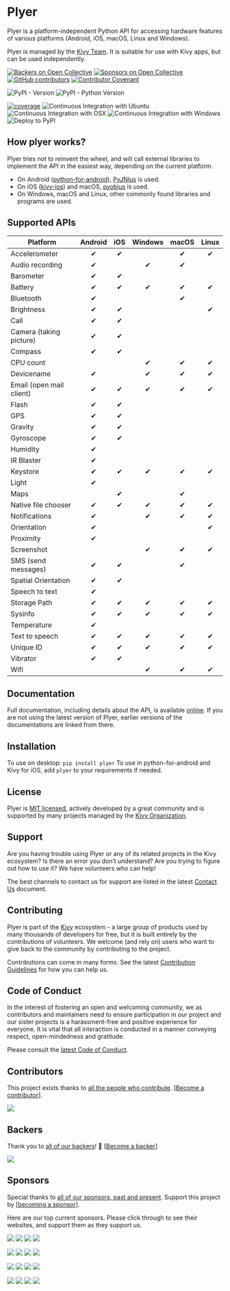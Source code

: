 # Plyer

Plyer is a platform-independent Python API for accessing hardware features
of various platforms (Android, iOS, macOS, Linux and Windows).

Plyer is managed by the [Kivy Team](https://kivy.org/about.html). It is suitable for
use with Kivy apps, but can be used independently.

[![Backers on Open Collective](https://opencollective.com/kivy/backers/badge.svg)](#backers)
[![Sponsors on Open Collective](https://opencollective.com/kivy/sponsors/badge.svg)](#sponsors)
[![GitHub contributors](https://img.shields.io/github/contributors-anon/kivy/plyer)](https://github.com/kivy/plyer/graphs/contributors)
[![Contributor Covenant](https://img.shields.io/badge/Contributor%20Covenant-2.1-4baaaa.svg)](code_of_conduct.md)

![PyPI - Version](https://img.shields.io/pypi/v/plyer)
![PyPI - Python Version](https://img.shields.io/pypi/pyversions/plyer)

[![coverage](https://coveralls.io/repos/kivy/plyer/badge.svg?branch=master)](https://coveralls.io/r/kivy/plyer?branch=master)
![Continuous Integration with Ubuntu](https://github.com/kivy/plyer/workflows/Continuous%20Integration%20with%20Ubuntu/badge.svg)
![Continuous Integration with OSX](https://github.com/kivy/plyer/workflows/Continuous%20Integration%20with%20OSX/badge.svg)
![Continuous Integration with Windows](https://github.com/kivy/plyer/workflows/Continuous%20Integration%20with%20Windows/badge.svg)
![Deploy to PyPI](https://github.com/kivy/plyer/workflows/Deploy%20to%20PyPI/badge.svg)

## How plyer works?

Plyer tries not to reinvent the wheel, and will call external libraries to
implement the API in the easiest way, depending on the current platform.

- On Android ([python-for-android](https://python-for-android.readthedocs.io/)), [PyJNIus](https://pypi.org/project/pyjnius/) is used.
- On iOS ([kivy-ios](https://pypi.org/project/kivy-ios/)) and macOS,
  [pyobjus](https://pypi.org/project/pyobjus/) is used.
- On Windows, macOS and Linux, other commonly found libraries and programs
  are used.

## Supported APIs

| Platform                 | Android | iOS | Windows | macOS | Linux |
| ------------------------ | :-----: | :-: | :-----: | :---: | :---: |
| Accelerometer            |   ✔    | ✔  |         |  ✔   |  ✔   |
| Audio recording          |   ✔    |     |   ✔    |  ✔   |       |
| Barometer                |   ✔    | ✔  |         |       |       |
| Battery                  |   ✔    | ✔  |   ✔    |  ✔   |  ✔   |
| Bluetooth                |   ✔    |     |         |  ✔   |       |
| Brightness               |   ✔    | ✔  |         |       |  ✔   |
| Call                     |   ✔    | ✔  |         |       |       |
| Camera (taking picture)  |   ✔    | ✔  |         |       |       |
| Compass                  |   ✔    | ✔  |         |       |       |
| CPU count                |         |     |   ✔    |  ✔   |  ✔   |
| Devicename               |   ✔    |     |   ✔    |  ✔   |  ✔   |
| Email (open mail client) |   ✔    | ✔  |   ✔    |  ✔   |  ✔   |
| Flash                    |   ✔    | ✔  |         |       |       |
| GPS                      |   ✔    | ✔  |         |       |       |
| Gravity                  |   ✔    | ✔  |         |       |       |
| Gyroscope                |   ✔    | ✔  |         |       |       |
| Humidity                 |   ✔    |     |         |       |       |
| IR Blaster               |   ✔    |     |         |       |       |
| Keystore                 |   ✔    | ✔  |   ✔    |  ✔   |  ✔   |
| Light                    |   ✔    |     |         |       |       |
| Maps                     |         | ✔  |         |  ✔   |       |
| Native file chooser      |   ✔    | ✔  |   ✔    |  ✔   |  ✔   |
| Notifications            |   ✔    |     |   ✔    |  ✔   |  ✔   |
| Orientation              |   ✔    |     |         |       |  ✔   |
| Proximity                |   ✔    |     |         |       |       |
| Screenshot               |         |     |   ✔    |  ✔   |  ✔   |
| SMS (send messages)      |   ✔    | ✔  |         |  ✔   |       |
| Spatial Orientation      |   ✔    | ✔  |         |       |       |
| Speech to text           |   ✔    |     |         |       |       |
| Storage Path             |   ✔    | ✔  |   ✔    |  ✔   |  ✔   |
| Sysinfo                  |   ✔    | ✔  |   ✔    |  ✔   |  ✔   |
| Temperature              |   ✔    |     |         |       |       |
| Text to speech           |   ✔    | ✔  |   ✔    |  ✔   |  ✔   |
| Unique ID                |   ✔    | ✔  |   ✔    |  ✔   |  ✔   |
| Vibrator                 |   ✔    | ✔  |         |       |       |
| Wifi                     |         |     |   ✔    |  ✔   |  ✔   |

## Documentation

Full documentation, including details about the API, is available
[online](https://plyer.readthedocs.io/en/latest/). If you are not using the
latest version of Plyer, earlier versions of the documentations are linked
from there.

## Installation

To use on desktop: `pip install plyer`
To use in python-for-android and Kivy for iOS, add `plyer` to your requirements
if needed.

## License

Plyer is [MIT licensed](LICENSE), actively developed by a great
community and is supported by many projects managed by the
[Kivy Organization](https://www.kivy.org/about.html).

## Support

Are you having trouble using Plyer or any of its related projects in the Kivy
ecosystem?
Is there an error you don’t understand? Are you trying to figure out how to use
it? We have volunteers who can help!

The best channels to contact us for support are listed in the latest
[Contact Us](https://github.com/kivy/plyer/blob/master/CONTACT.md) document.

## Contributing

Plyer is part of the [Kivy](https://kivy.org) ecosystem - a large group of
products used by many thousands of developers for free, but it
is built entirely by the contributions of volunteers. We welcome (and rely on)
users who want to give back to the community by contributing to the project.

Contributions can come in many forms. See the latest
[Contribution Guidelines](https://github.com/kivy/plyer/blob/master/CONTRIBUTING.md)
for how you can help us.

## Code of Conduct

In the interest of fostering an open and welcoming community, we as
contributors and maintainers need to ensure participation in our project and
our sister projects is a harassment-free and positive experience for everyone.
It is vital that all interaction is conducted in a manner conveying respect,
open-mindedness and gratitude.

Please consult the [latest Code of Conduct](https://github.com/kivy/plyer/blob/master/CODE_OF_CONDUCT.md).

## Contributors

This project exists thanks to
[all the people who contribute](https://github.com/kivy/plyer/graphs/contributors).
[[Become a contributor](CONTRIBUTING.md)].

<img src="https://contrib.nn.ci/api?repo=kivy/plyer&pages=5&no_bot=true&radius=22&cols=18">

## Backers

Thank you to [all of our backers](https://opencollective.com/kivy)!
🙏 [[Become a backer](https://opencollective.com/kivy#backer)]

<img src="https://opencollective.com/kivy/backers.svg?width=890&avatarHeight=44&button=false">

## Sponsors

Special thanks to
[all of our sponsors, past and present](https://opencollective.com/kivy).
Support this project by
[[becoming a sponsor](https://opencollective.com/kivy#sponsor)].

Here are our top current sponsors. Please click through to see their websites,
and support them as they support us.

<!--- See https://github.com/orgs/kivy/discussions/15 for explanation of this code. -->

<a href="https://opencollective.com/kivy/sponsor/0/website" target="_blank"><img src="https://opencollective.com/kivy/sponsor/0/avatar.svg"></a>
<a href="https://opencollective.com/kivy/sponsor/1/website" target="_blank"><img src="https://opencollective.com/kivy/sponsor/1/avatar.svg"></a>
<a href="https://opencollective.com/kivy/sponsor/2/website" target="_blank"><img src="https://opencollective.com/kivy/sponsor/2/avatar.svg"></a>
<a href="https://opencollective.com/kivy/sponsor/3/website" target="_blank"><img src="https://opencollective.com/kivy/sponsor/3/avatar.svg"></a>

<a href="https://opencollective.com/kivy/sponsor/4/website" target="_blank"><img src="https://opencollective.com/kivy/sponsor/4/avatar.svg"></a>
<a href="https://opencollective.com/kivy/sponsor/5/website" target="_blank"><img src="https://opencollective.com/kivy/sponsor/5/avatar.svg"></a>
<a href="https://opencollective.com/kivy/sponsor/6/website" target="_blank"><img src="https://opencollective.com/kivy/sponsor/6/avatar.svg"></a>
<a href="https://opencollective.com/kivy/sponsor/7/website" target="_blank"><img src="https://opencollective.com/kivy/sponsor/7/avatar.svg"></a>

<a href="https://opencollective.com/kivy/sponsor/8/website" target="_blank"><img src="https://opencollective.com/kivy/sponsor/8/avatar.svg"></a>
<a href="https://opencollective.com/kivy/sponsor/9/website" target="_blank"><img src="https://opencollective.com/kivy/sponsor/9/avatar.svg"></a>
<a href="https://opencollective.com/kivy/sponsor/10/website" target="_blank"><img src="https://opencollective.com/kivy/sponsor/10/avatar.svg"></a>
<a href="https://opencollective.com/kivy/sponsor/11/website" target="_blank"><img src="https://opencollective.com/kivy/sponsor/11/avatar.svg"></a>

<a href="https://opencollective.com/kivy/sponsor/12/website" target="_blank"><img src="https://opencollective.com/kivy/sponsor/12/avatar.svg"></a>
<a href="https://opencollective.com/kivy/sponsor/13/website" target="_blank"><img src="https://opencollective.com/kivy/sponsor/13/avatar.svg"></a>
<a href="https://opencollective.com/kivy/sponsor/14/website" target="_blank"><img src="https://opencollective.com/kivy/sponsor/14/avatar.svg"></a>
<a href="https://opencollective.com/kivy/sponsor/15/website" target="_blank"><img src="https://opencollective.com/kivy/sponsor/15/avatar.svg"></a>
